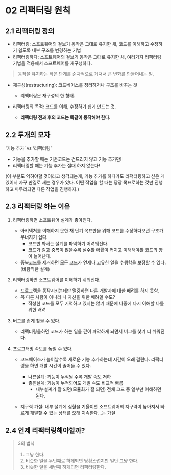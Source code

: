 # 02 리팩터링 원칙

## 2.1 리팩터링 정의
- 리팩터링: 소프트웨어의 겉보기 동작은 그대로 유지한 채, 코드를 이해하고 수정하기 쉽도록 내부 구조를 변경하는 기법
- 리팩터링하다: 소프트웨어의 겉보기 동작은 그대로 유지한 채, 여러가지 리팩터링 기법을 적용해서 소프트웨어를 재구성하다.

> 동작을 유지하는 작은 단계를 순차적으로 거쳐서 큰 변화를 만들어내는 일.

- 재구성(restructuring): 코드베이스를 정리하거나 구조를 바꾸는 것
  - 리팩터링은 재구성의 한 형태.

- 리팩터링의 목적: 코드를 이해, 수정하기 쉽게 만드는 것.
  - __리팩터링 전과 후의 코드는 똑같이 동작해야 한다.__

## 2.2 두개의 모자
‘기능 추가’ vs ‘리팩터링’

- 기능을 추가할 때는 기존코드는 건드리지 않고 기능 추가만!
- 리팩터링할 때는 기능 추가는 절대 하지 않는다!

(이 부분도 익혀야할 것이라고 생각되는게, 기능 추가를 하다가도 리팩터링하고 싶은 게 있어서 자꾸 딴길로 새는 경우가 있다. 어떤 작업을 할 때는 당장 목표로하는 것만 진행하고 마무리되면 다른 작업을 진행하자.)

## 2.3 리팩터링 하는 이유

1. 리팩터링하면 소프트웨어 설계가 좋아진다.</br>
    - 아키텍쳐를 이해하지 못한 채 단기 목표만을 위해 코드를 수정하다보면 구조가 무너지기 쉽다. 
      - 코드만 봐서는 설계를 파악하기 어려워진다.
      - 코드가 길고 중복이 많을수록 실수할 확률이 커지고 이해해야할 코드의 양이 늘어난다.
    - 중복코드를 제거하면 모든 코드가 언제나 고유한 일을 수행함을 보장할 수 있다. (바람직한 설계)</br>

2.  리팩터링하면 소프트웨어를 이해하기 쉬워진다.</br>
    - 프로그램을 동작시키는데만 열중하면 다른 개발자에 대한 배려를 하지 못함.
    - 꼭 다른 사람이 아니라 나 자신을 위한 배려일 수도?
      - 작성한 코드를 모두 기억하고 있지는 않기 때문에 나중에 다시 이해할 나를 위한 배려

3.  버그를 쉽게 찾을 수 있다.</br>
	  - 리팩터링을하면 코드가 하는 일을 깊이 파악하게 되면서 버그를 찾기 더 쉬워진다.

4. 프로그래밍 속도를 높일 수 있다.</br>
    - 코드베이스가 늘어날수록 새로운 기능 추가하는데 시간이 오래 걸린다. 리팩터링을 하면 개발 시간이 줄어들 수 있다.
      - 나쁜설계: 기능이 누적될 수록 개발 속도 저하
      - 좋은설계: 기능이 누적되어도 개발 속도 비교적 빠름
        - 내부설계가 잘 되면(모듈화가 잘 되면) 전체 코드 중 일부만 이해하면 된다. 

    - 지구력 가설: 내부 설계에 심혈을 기울이면 소프트웨어의 지구력이 높아져서 빠르게 개발할 수 있는 상태를 오래 지속한다…는 가설

## 2.4 언제 리팩터링해야할까?

> 3의 법칙
> 1.  그냥 한다.
> 2. 비슷한 일을 두번째로 하게되면 당황스럽지만 일단 그냥 한다.
> 3. 비슷한 일을 세번째 하게되면 리팩터링한다.


